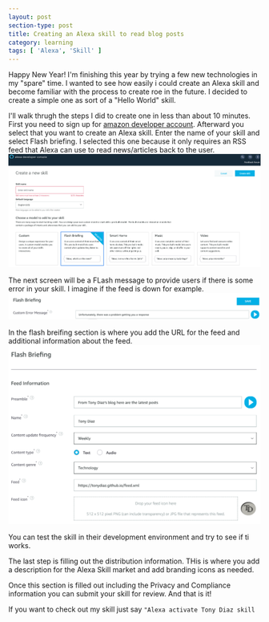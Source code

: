 ```yaml
---
layout: post
section-type: post
title: Creating an Alexa skill to read blog posts
category: learning
tags: [ 'Alexa', 'Skill' ]
---
```


Happy New Year! I'm finishing this year by trying a few new technologies in my "spare" time. I wanted to see how easily i could create an Alexa skill and become familiar with the process to create roe in the future. I decided to create a simple one as sort of a "Hello World" skill.

I'll walk thrugh the steps I did to create one in less than about 10 minutes. First you need to sign up for [amazon developer account](https://developer.amazon.com).
Afterward you select that you want to create an Alexa skill. Enter the name of your skill and select Flash briefing. I selected this one because it only requires an RSS feed that Alexa can use to read news/articles back to the user. ![Alexa](./img/alexa-skill-create.png)

The next screen will be a FLash message to provide users if there is some error in your skill. I imagine if the feed is down for example. ![Alexa](./img/alexa-flash-message.png)

In the flash breifing section is where you add the URL for the feed and additional information about the feed. ![Alexa](./img/alexa-flash-information.png)

You can test the skill in their development environment and try to see if ti works.

The last step is filling out the distribution information. THis is where you add a description for the Alexa Skill market and add branding icons as needed.

Once this section is filled out including the Privacy and Compliance information you can submit your skill for review. And that is it!

If you want to check out my skill just say `"Alexa activate Tony Diaz skill`